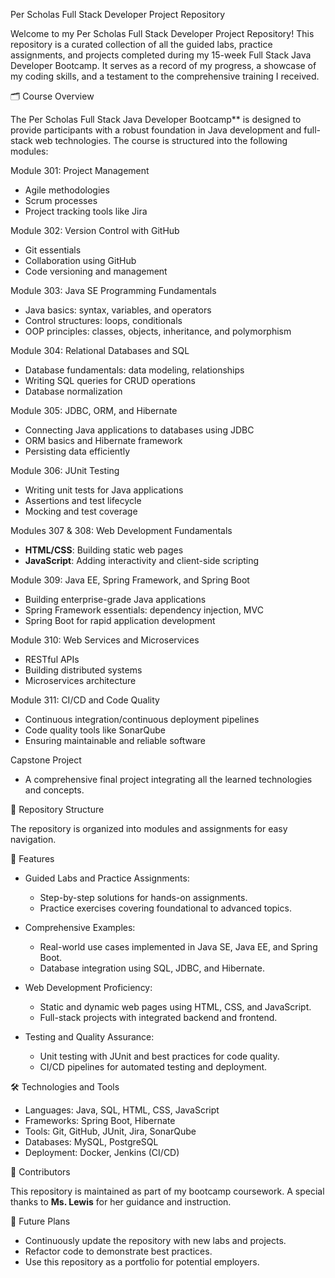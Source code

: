 Per Scholas Full Stack Developer Project Repository

Welcome to my Per Scholas Full Stack Developer Project Repository! This repository is a curated collection of all the guided labs, practice assignments, and projects completed during my 15-week Full Stack Java Developer Bootcamp. It serves as a record of my progress, a showcase of my coding skills, and a testament to the comprehensive training I received.


🗂 Course Overview

The Per Scholas Full Stack Java Developer Bootcamp** is designed to provide participants with a robust foundation in Java development and full-stack web technologies. The course is structured into the following modules:

Module 301: Project Management
- Agile methodologies
- Scrum processes
- Project tracking tools like Jira

Module 302: Version Control with GitHub
- Git essentials
- Collaboration using GitHub
- Code versioning and management

Module 303: Java SE Programming Fundamentals
- Java basics: syntax, variables, and operators
- Control structures: loops, conditionals
- OOP principles: classes, objects, inheritance, and polymorphism

Module 304: Relational Databases and SQL
- Database fundamentals: data modeling, relationships
- Writing SQL queries for CRUD operations
- Database normalization

Module 305: JDBC, ORM, and Hibernate
- Connecting Java applications to databases using JDBC
- ORM basics and Hibernate framework
- Persisting data efficiently

Module 306: JUnit Testing
- Writing unit tests for Java applications
- Assertions and test lifecycle
- Mocking and test coverage

Modules 307 & 308: Web Development Fundamentals
- **HTML/CSS**: Building static web pages
- **JavaScript**: Adding interactivity and client-side scripting

Module 309: Java EE, Spring Framework, and Spring Boot
- Building enterprise-grade Java applications
- Spring Framework essentials: dependency injection, MVC
- Spring Boot for rapid application development

Module 310: Web Services and Microservices
- RESTful APIs
- Building distributed systems
- Microservices architecture

Module 311: CI/CD and Code Quality
- Continuous integration/continuous deployment pipelines
- Code quality tools like SonarQube
- Ensuring maintainable and reliable software

Capstone Project
- A comprehensive final project integrating all the learned technologies and concepts.


📂 Repository Structure

The repository is organized into modules and assignments for easy navigation.


🌟 Features

- Guided Labs and Practice Assignments:
  - Step-by-step solutions for hands-on assignments.
  - Practice exercises covering foundational to advanced topics.

- Comprehensive Examples:
  - Real-world use cases implemented in Java SE, Java EE, and Spring Boot.
  - Database integration using SQL, JDBC, and Hibernate.

- Web Development Proficiency:
  - Static and dynamic web pages using HTML, CSS, and JavaScript.
  - Full-stack projects with integrated backend and frontend.

- Testing and Quality Assurance:
  - Unit testing with JUnit and best practices for code quality.
  - CI/CD pipelines for automated testing and deployment.


🛠 Technologies and Tools

- Languages: Java, SQL, HTML, CSS, JavaScript
- Frameworks: Spring Boot, Hibernate
- Tools: Git, GitHub, JUnit, Jira, SonarQube
- Databases: MySQL, PostgreSQL
- Deployment: Docker, Jenkins (CI/CD)


👥 Contributors

This repository is maintained as part of my bootcamp coursework. A special thanks to **Ms. Lewis** for her guidance and instruction.


🚀 Future Plans

- Continuously update the repository with new labs and projects.
- Refactor code to demonstrate best practices.
- Use this repository as a portfolio for potential employers.
